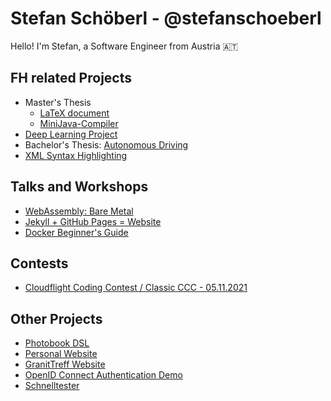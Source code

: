 # Stefan Schöberl - @stefanschoeberl

Hello! I'm Stefan, a Software Engineer from Austria 🇦🇹

## FH related Projects

* Master's Thesis
  * [LaTeX document](https://github.com/stefanschoeberl/masters-thesis)
  * [MiniJava-Compiler](https://github.com/stefanschoeberl/MiniJava-Compiler)
* [Deep Learning Project](https://github.com/stefanschoeberl/akt-deeplearning-projekt)
* Bachelor's Thesis: [Autonomous Driving](https://github.com/stefanschoeberl/Raspberry-Pi-Autonomous-Driving)
* [XML Syntax Highlighting](https://github.com/stefanschoeberl/XML-Syntax-Highlighting)

## Talks and Workshops

* [WebAssembly: Bare Metal](https://github.com/stefanschoeberl/webassembly-bare-metal)
* [Jekyll + GitHub Pages = Website](https://github.com/stefanschoeberl/jekyll-github-pages-talk)
* [Docker Beginner's Guide](https://github.com/stefanschoeberl/docker-beginners-guide)

## Contests

* [Cloudflight Coding Contest / Classic CCC - 05.11.2021](https://github.com/stefanschoeberl/ccc-2021-classic)

## Other Projects

* [Photobook DSL](https://github.com/stefanschoeberl/photobook-dsl)
* [Personal Website](https://github.com/stefanschoeberl/stefanschoeberl.github.io)
* [GranitTreff Website](https://github.com/GranitTreff/granittreff.github.io)
* [OpenID Connect Authentication Demo](https://github.com/stefanschoeberl/authexperiments)
* [Schnelltester](https://github.com/stefanschoeberl/schnelltester)
